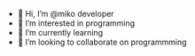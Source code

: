 - 👋 Hi, I’m @miko developer
- 👀 I’m interested in programming
- 🌱 I’m currently learning 
- 💞️ I’m looking to collaborate on programmming
<!---
mikosmoky/mikosmoky is a ✨ special ✨ repository because its `README.md` (this file) appears on your GitHub profile.
You can click the Preview link to take a look at your changes.
--->
